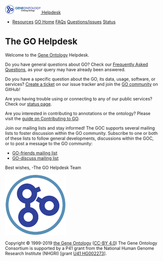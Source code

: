 <span class="navbar-toggler-icon"></span>
<a href="http://help.geneontology.org" class="navbar-brand"><img src="docs/go-logo.mini.png" class="d-inline-block align-top" height="30" /> Helpdesk</a>
-   <a href="http://help.geneontology.org" id="dropdown01" class="nav-link dropdown-toggle">Resources</a>
    <a href="http://geneontology.org" class="dropdown-item">GO Home</a> <a href="http://geneontology.org/faq-page" class="dropdown-item">FAQs</a> <a href="https://github.com/geneontology/helpdesk/issues" class="dropdown-item">Questions/issues</a> <a href="http://status.geneontology.org/" class="dropdown-item">Status</a>

The GO Helpdesk
===============

Welcome to the [Gene Ontology](http://geneontology.org) Helpdesk.

Do you have general questions about GO? Check our [Frequently Asked Questions](http://geneontology.org/faq-page), as your query may have already been answered.

Do you have a specific question about the GO, its data, usage, software, or services? [Create a ticket](https://github.com/geneontology/helpdesk/issues) on our issue tracker and join the [GO community](https://github.com/geneontology/) on GitHub!

Are you having trouble using or connecting to any of our public services? Check our [status page](http://status.geneontology.org/).

Are you interested in contributing to annotations or the ontology? Please visit the [guide on Contributing to GO](http://geneontology.org/page/contributing-go).

Join our mailing lists and stay informed! The GOC supports several mailing lists to foster discussion within the GO community. Subscribe to one or both of these lists to follow general developments, discussions within the GOC, or to post a message to the GO community:

-   [GO-friends mailing list](https://mailman.stanford.edu/mailman/listinfo/go-friends)
-   [GO-discuss mailing list](https://mailman.stanford.edu/mailman/listinfo/go-discuss)

Best wishes,
-The GO Helpdesk Team

<img src="docs/go-logo-icon.png" class="mx-auto d-block" />

Copyright © 1999-2019 [the Gene Ontology](http://geneontology.org/ "The Gene Ontology project website") ([CC-BY 4.0](http://geneontology.org/page/use-and-license))
The Gene Ontology Consortium is supported by a P41 grant from the National Human Genome Research Institute (NHGRI) \[grant [U41 HG002273](https://projectreporter.nih.gov/project_info_details.cfm?aid=9209989)\].

